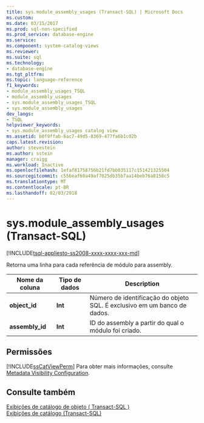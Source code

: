 ```yaml
---
title: sys.module_assembly_usages (Transact-SQL) | Microsoft Docs
ms.custom: 
ms.date: 03/15/2017
ms.prod: sql-non-specified
ms.prod_service: database-engine
ms.service: 
ms.component: system-catalog-views
ms.reviewer: 
ms.suite: sql
ms.technology:
- database-engine
ms.tgt_pltfrm: 
ms.topic: language-reference
f1_keywords:
- module_assembly_usages_TSQL
- module_assembly_usages
- sys.module_assembly_usages_TSQL
- sys.module_assembly_usages
dev_langs:
- TSQL
helpviewer_keywords:
- sys.module_assembly_usages catalog view
ms.assetid: b0f9ffab-6ac7-49d5-8369-477fa6b1c02b
caps.latest.revision: 
author: stevestein
ms.author: sstein
manager: craigg
ms.workload: Inactive
ms.openlocfilehash: 1efaf81758756b21fd7bb035117c151421325504
ms.sourcegitcommit: c556eaf60a49af7025db35b7aa14beb76a8158c5
ms.translationtype: MT
ms.contentlocale: pt-BR
ms.lasthandoff: 02/03/2018
---
```

# <a name="sysmoduleassemblyusages-transact-sql"></a>sys.module_assembly_usages (Transact-SQL)
[!INCLUDE[tsql-appliesto-ss2008-xxxx-xxxx-xxx-md](../../includes/tsql-appliesto-ss2008-xxxx-xxxx-xxx-md.md)]

  Retorna uma linha para cada referência de módulo para assembly.  
  
|Nome da coluna|Tipo de dados|Description|  
|-----------------|---------------|-----------------|  
|**object_id**|**Int**|Número de identificação do objeto SQL. É exclusivo em um banco de dados.|  
|**assembly_id**|**Int**|ID do assembly a partir do qual o módulo foi criado.|  
  
## <a name="permissions"></a>Permissões  
 [!INCLUDE[ssCatViewPerm](../../includes/sscatviewperm-md.md)] Para obter mais informações, consulte [Metadata Visibility Configuration](../../relational-databases/security/metadata-visibility-configuration.md).  
  
## <a name="see-also"></a>Consulte também  
 [Exibições de catálogo de objeto &#40; Transact-SQL &#41;](../../relational-databases/system-catalog-views/object-catalog-views-transact-sql.md)   
 [Exibições de catálogo &#40;Transact-SQL&#41;](../../relational-databases/system-catalog-views/catalog-views-transact-sql.md)  
  
  
